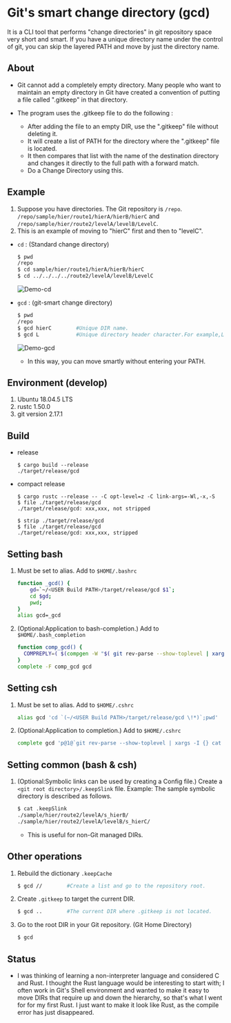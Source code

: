 # Git's smart change directory (gcd)

It is a CLI tool that performs "change directories" in git repository space very short and smart.
If you have a unique directory name under the control of git, you can skip the layered PATH and move by just the directory name.

## About
- Git cannot add a completely empty directory. Many people who want to maintain an empty directory in Git have created a convention of putting a file called ".gitkeep" in that directory.

- The program uses the .gitkeep file to do the following :  
  - After adding the file to an empty DIR, use the ".gitkeep" file without deleting it.
  - It will create a list of PATH for the directory where the ".gitkeep" file is located.
  - It then compares that list with the name of the destination directory and changes it directly to the full path with a forward match.
  - Do a Change Directory using this.

## Example 
1. Suppose you have directories.  The Git repository is `/repo`.  
`/repo/sample/hier/route1/hierA/hierB/hierC` and `/repo/sample/hier/route2/levelA/levelB/LevelC`.
1. This is an example of moving to "hierC" first and then to "levelC".
- `cd` : (Standard change directory)
    ```bash
    $ pwd
    /repo
    $ cd sample/hier/route1/hierA/hierB/hierC    
    $ cd ../../../../route2/levelA/levelB/LevelC  
    ```  
    ![Demo-cd](sample/doc/cd.gif)  

- `gcd` : (git-smart change directory)
    ```bash
    $ pwd 
    /repo
    $ gcd hierC        #Unique DIR name.
    $ gcd L            #Unique directory header character.For example,Leve,Lev,or L may be used.
    ```
    ![Demo-gcd](sample/doc/gcd.gif)  
    - In this way, you can move smartly without entering your PATH.  

## Environment (develop)
1. Ubuntu 18.04.5 LTS
1. rustc 1.50.0 
1. git version 2.17.1


## Build 
- release 
    ```
    $ cargo build --release
    ./target/release/gcd
    ```
- compact release
    ```
    $ cargo rustc --release -- -C opt-level=z -C link-args=-Wl,-x,-S
    $ file ./target/release/gcd
    ./target/release/gcd: xxx,xxx, not stripped
    
    $ strip ./target/release/gcd
    $ file ./target/release/gcd
    ./target/release/gcd: xxx,xxx, stripped
    ```

## Setting bash
1. Must be set to alias. Add to `$HOME/.bashrc`
    ```bash
    function _gcd() {
        gd=`~/<USER Build PATH>/target/release/gcd $1`;
        cd $gd;
        pwd;
    }
    alias gcd=_gcd
    ```
1. (Optional:Application to bash-completion.) Add to `$HOME/.bash_completion` 
    ```bash
    function comp_gcd() {
      COMPREPLY=( $(compgen -W "$( git rev-parse --show-toplevel | xargs -I {} cat "{}/.keepCache" | awk -F/ \{print\ \$\(NF-1\)\} | tr "\n" " ")" ${COMP_WORDS[COMP_CWORD]}  ) ) 
    }
    complete -F comp_gcd gcd
    ```


## Setting csh  
1. Must be set to alias. Add to `$HOME/.cshrc`
    ```bash
    alias gcd 'cd `(~/<USER Build PATH>/target/release/gcd \!*)`;pwd'
    ```
1. (Optional:Application to completion.) Add to `$HOME/.cshrc` 
    ```bash
    complete gcd 'p@1@`git rev-parse --show-toplevel | xargs -I {} cat "{}/.keepCache" | awk -F/ \{print\ \$\(NF-1\)\} | tr "\n" " "`@'
    ```

## Setting common (bash & csh)
1. (Optional:Symbolic links can be used by creating a Config file.) Create a `<git root directory>/.keepSlink` file. 
    Example: The sample symbolic directory is described as follows.
    ```bash
    $ cat .keepSlink  
    ./sample/hier/route2/levelA/s_hierB/  
    ./sample/hier/route2/levelA/levelB/s_hierC/  
    ```
    - This is useful for non-Git managed DIRs.
    
## Other operations
1. Rebuild the dictionary `.keepCache` 
    ```bash
    $ gcd //        #Create a list and go to the repository root.
    ```
1. Create `.gitkeep` to target the current DIR.
    ```bash
    $ gcd ..        #The current DIR where .gitkeep is not located.
    ```
1. Go to the root DIR in your Git repository. (Git Home Directory)
    ```bash
    $ gcd
    ```

## Status
- I was thinking of learning a non-interpreter language and considered C and Rust. I thought the Rust language would be interesting to start with; I often work in Git's Shell environment and wanted to make it easy to move DIRs that require up and down the hierarchy, so that's what I went for for my first Rust. I just want to make it look like Rust, as the compile error has just disappeared.

